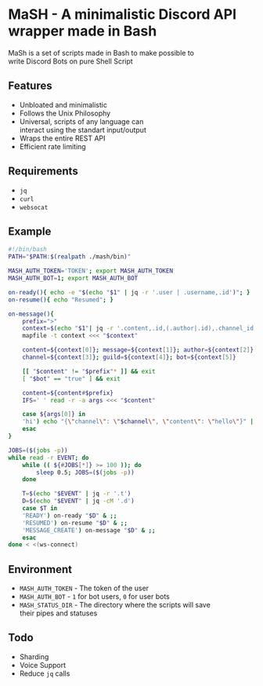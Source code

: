 # MaSH - A minimalistic Discord API wrapper made in Bash
MaSh is a set of scripts made in Bash to make possible to  
write Discord Bots on pure Shell Script

## Features
- Unbloated and minimalistic
- Follows the Unix Philosophy
- Universal, scripts of any language can   
interact using the standart input/output
- Wraps the entire REST API
- Efficient rate limiting

## Requirements
- `jq`
- `curl`
- `websocat`

## Example

```bash
#!/bin/bash
PATH="$PATH:$(realpath ./mash/bin)"

MASH_AUTH_TOKEN='TOKEN'; export MASH_AUTH_TOKEN
MASH_AUTH_BOT=1; export MASH_AUTH_BOT

on-ready(){ echo -e "$(echo "$1" | jq -r '.user | .username,.id')"; }
on-resume(){ echo "Resumed"; }

on-message(){
	prefix=">"
	context=$(echo "$1"| jq -r '.content,.id,(.author|.id),.channel_id,.guild_id,(.author|.bot)')
	mapfile -t context <<< "$context"

	content=${context[0]}; message=${context[1]}; author=${context[2]}
	channel=${context[3]}; guild=${context[4]}; bot=${context[5]}

	[[ "$content" != "$prefix"* ]] && exit
	[ "$bot" == "true" ] && exit

	content=${content#$prefix}
	IFS=' ' read -r -a args <<< "$content"

	case ${args[0]} in
	'hi') echo "{\"channel\": \"$channel\", \"content\": \"hello\"}" | message send >> /dev/null;;
	esac
}

JOBS=($(jobs -p))
while read -r EVENT; do
	while (( ${#JOBS[*]} >= 100 )); do
		sleep 0.5; JOBS=($(jobs -p))
	done

	T=$(echo "$EVENT" | jq -r '.t')
	D=$(echo "$EVENT" | jq -cM '.d')
	case $T in
	'READY') on-ready "$D" & ;;
	'RESUMED') on-resume "$D" & ;;
	'MESSAGE_CREATE') on-message "$D" & ;;
	esac
done < <(ws-connect)
```

## Environment
- `MASH_AUTH_TOKEN` - The token of the user
- `MASH_AUTH_BOT` - `1` for bot users, `0` for user bots
- `MASH_STATUS_DIR` - The directory where the scripts will save  
their pipes and statuses

## Todo
- Sharding
- Voice Support
- Reduce `jq` calls

